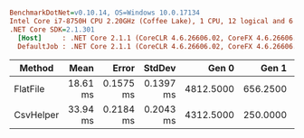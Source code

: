 ``` ini

BenchmarkDotNet=v0.10.14, OS=Windows 10.0.17134
Intel Core i7-8750H CPU 2.20GHz (Coffee Lake), 1 CPU, 12 logical and 6 physical cores
.NET Core SDK=2.1.301
  [Host]     : .NET Core 2.1.1 (CoreCLR 4.6.26606.02, CoreFX 4.6.26606.05), 64bit RyuJIT
  DefaultJob : .NET Core 2.1.1 (CoreCLR 4.6.26606.02, CoreFX 4.6.26606.05), 64bit RyuJIT


```
|    Method |     Mean |     Error |    StdDev |     Gen 0 |    Gen 1 |    Gen 2 | Allocated |
|---------- |---------:|----------:|----------:|----------:|---------:|---------:|----------:|
|  FlatFile | 18.61 ms | 0.1575 ms | 0.1397 ms | 4812.5000 | 656.2500 | 500.0000 |  21.46 MB |
| CsvHelper | 33.94 ms | 0.2184 ms | 0.2043 ms | 4312.5000 | 250.0000 | 250.0000 |   20.3 MB |
